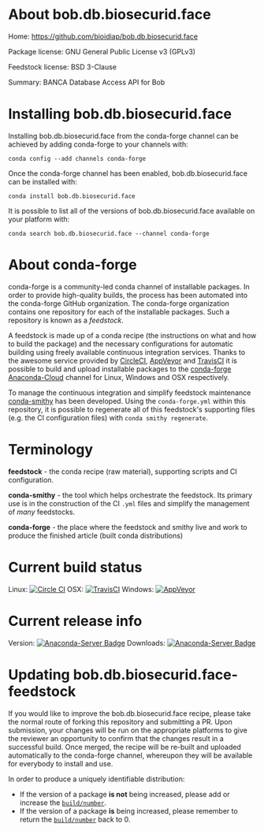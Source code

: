 About bob.db.biosecurid.face
============================

Home: https://github.com/bioidiap/bob.db.biosecurid.face

Package license: GNU General Public License v3 (GPLv3)

Feedstock license: BSD 3-Clause

Summary: BANCA Database Access API for Bob



Installing bob.db.biosecurid.face
=================================

Installing bob.db.biosecurid.face from the conda-forge channel can be achieved by adding conda-forge to your channels with:

```
conda config --add channels conda-forge
```

Once the conda-forge channel has been enabled, bob.db.biosecurid.face can be installed with:

```
conda install bob.db.biosecurid.face
```

It is possible to list all of the versions of bob.db.biosecurid.face available on your platform with:

```
conda search bob.db.biosecurid.face --channel conda-forge
```


About conda-forge
=================

conda-forge is a community-led conda channel of installable packages.
In order to provide high-quality builds, the process has been automated into the
conda-forge GitHub organization. The conda-forge organization contains one repository 
for each of the installable packages. Such a repository is known as a *feedstock*.

A feedstock is made up of a conda recipe (the instructions on what and how to build
the package) and the necessary configurations for automatic building using freely
available continuous integration services. Thanks to the awesome service provided by
[CircleCI](https://circleci.com/), [AppVeyor](http://www.appveyor.com/)
and [TravisCI](https://travis-ci.org/) it is possible to build and upload installable
packages to the [conda-forge](https://anaconda.org/conda-forge)
[Anaconda-Cloud](http://docs.anaconda.org/) channel for Linux, Windows and OSX respectively.

To manage the continuous integration and simplify feedstock maintenance
[conda-smithy](http://github.com/conda-forge/conda-smithy) has been developed.
Using the ``conda-forge.yml`` within this repository, it is possible to regenerate all of
this feedstock's supporting files (e.g. the CI configuration files) with ``conda smithy regenerate``.


Terminology
===========

**feedstock** - the conda recipe (raw material), supporting scripts and CI configuration.

**conda-smithy** - the tool which helps orchestrate the feedstock.
                   Its primary use is in the construction of the CI ``.yml`` files
                   and simplify the management of *many* feedstocks.

**conda-forge** - the place where the feedstock and smithy live and work to
                  produce the finished article (built conda distributions)

Current build status
====================

Linux: [![Circle CI](https://circleci.com/gh/conda-forge/bob.db.biosecurid.face-feedstock.svg?style=svg)](https://circleci.com/gh/conda-forge/bob.db.biosecurid.face-feedstock)
OSX: [![TravisCI](https://travis-ci.org/conda-forge/bob.db.biosecurid.face-feedstock.svg?branch=master)](https://travis-ci.org/conda-forge/bob.db.biosecurid.face-feedstock) 
Windows: [![AppVeyor](https://ci.appveyor.com/api/projects/status/github/conda-forge/bob-db-biosecurid-face-feedstock?svg=True)](https://ci.appveyor.com/project/conda-forge/bob-db-biosecurid-face-feedstock/branch/master)

Current release info
====================
Version: [![Anaconda-Server Badge](https://anaconda.org/conda-forge/bob.db.biosecurid.face/badges/version.svg)](https://anaconda.org/conda-forge/bob.db.biosecurid.face)
Downloads: [![Anaconda-Server Badge](https://anaconda.org/conda-forge/bob.db.biosecurid.face/badges/downloads.svg)](https://anaconda.org/conda-forge/bob.db.biosecurid.face)


Updating bob.db.biosecurid.face-feedstock
=========================================

If you would like to improve the bob.db.biosecurid.face recipe, please take the normal
route of forking this repository and submitting a PR. Upon submission, your changes will
be run on the appropriate platforms to give the reviewer an opportunity to confirm that the
changes result in a successful build. Once merged, the recipe will be re-built and uploaded
automatically to the conda-forge channel, whereupon they will be available for everybody to
install and use.

In order to produce a uniquely identifiable distribution:
 * If the version of a package **is not** being increased, please add or increase
   the [``build/number``](http://conda.pydata.org/docs/building/meta-yaml.html#build-number-and-string). 
 * If the version of a package **is** being increased, please remember to return
   the [``build/number``](http://conda.pydata.org/docs/building/meta-yaml.html#build-number-and-string)
   back to 0.
